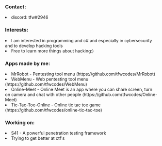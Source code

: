 ### Contact:

<li> discord: tfw#2946

### Interests:

<li> I am interested in programming and c# and especially in cybersecurity and to develop hacking tools
<li> Free to learn more things about hacking:)

  
### Apps made by me:
  <li> MrRobot - Pentesting tool menu (https://github.com/tfwcodes/MrRobot)
  <li> WebMenu - Web pentesting tool menu (https://github.com/tfwcodes/WebMenu)
  <li> Online-Meet - Online Meet is an app where you can share screen, turn on camera and chat with other people (https://github.com/tfwcodes/Online-Meet)
  <li> Tic-Tac-Toe-Online - Online tic tac toe game (https://github.com/tfwcodes/online-tic-tac-toe)
    
    
### Working on:
    
<li> S41 - A powerful penetration testing framework
<li> Trying to get better at ctf's
